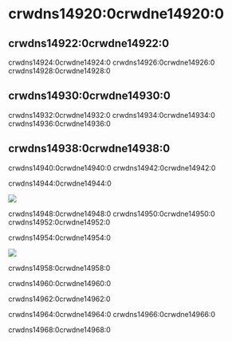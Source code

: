 # crwdns14920:0crwdne14920:0

## crwdns14922:0crwdne14922:0

crwdns14924:0crwdne14924:0 crwdns14926:0crwdne14926:0 crwdns14928:0crwdne14928:0

## crwdns14930:0crwdne14930:0

crwdns14932:0crwdne14932:0 crwdns14934:0crwdne14934:0 crwdns14936:0crwdne14936:0



## crwdns14938:0crwdne14938:0

crwdns14940:0crwdne14940:0 crwdns14942:0crwdne14942:0

crwdns14944:0crwdne14944:0

![](crwdns14946:0crwdne14946:0)

crwdns14948:0crwdne14948:0 crwdns14950:0crwdne14950:0 crwdns14952:0crwdne14952:0

crwdns14954:0crwdne14954:0

![](crwdns14956:0crwdne14956:0)


crwdns14958:0crwdne14958:0

crwdns14960:0crwdne14960:0

crwdns14962:0crwdne14962:0

crwdns14964:0crwdne14964:0 crwdns14966:0crwdne14966:0

crwdns14968:0crwdne14968:0